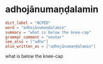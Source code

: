 # adhojānumaṇḍalamin

``` toml
dict_label = "NCPED"
word = "adhojānumaṇḍalamin"
summary = "what is below the knee-cap"
grammar_comment = "neuter"
see_also = ["adho"]
also_written_as = ["adhojānumaṇḍalamin"]
```

what is below the knee\-cap

